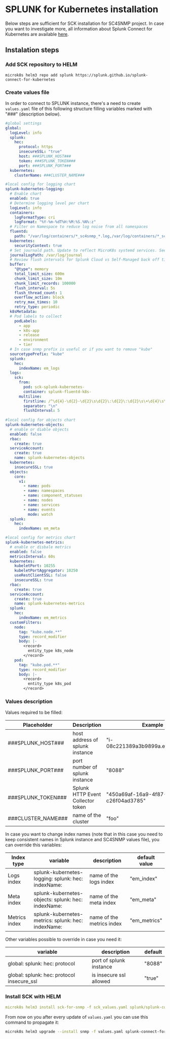 # SPLUNK for Kubernetes installation

Below steps are sufficient for SCK installation for SC4SNMP project. In case you want to investigate more, all information about Splunk Connect for Kubernetes are available [here](https://github.com/splunk/splunk-connect-for-kubernetes).

## Instalation steps
### Add SCK repository to HELM
```
microk8s helm3 repo add splunk https://splunk.github.io/splunk-connect-for-kubernetes
```
### Create values file
In order to connect to SPLUNK instance, there's a need to create `values.yaml` file of this following structure filling variables marked with "###" (description below).
```yaml
#global settings
global:
  logLevel: info 
  splunk:
    hec:
      protocol: https
      insecureSSL: "true"
      host: ###SPLUNK_HOST###
      token: ###SPLUNK_TOKEN###
      port: ###SPLUNK_PORT###
  kubernetes:
    clusterName: ###CLUSTER_NAME###

#local config for logging chart
splunk-kubernetes-logging:
  # Enable chart
  enabled: true
  # Determine logging level per chart
  logLevel: info
  containers:
    logFormatType: cri
    logFormat: "%Y-%m-%dT%H:%M:%S.%N%:z"
  # Filter on Namespace to reduce log noise from all namespaces
  fluentd: 
    path: "/var/log/containers/*_sc4snmp_*.log,/var/log/containers/*_sck_*.log" 
  kubernetes:
    securityContext: true
  # Set journald path. Update to reflect MicroK8s systemd services. See MicroK8s Docs. 
  journalLogPath: /var/log/journal
  # Review flush intervals for Splunk Cloud vs Self-Managed back off timers
  buffer:
    "@type": memory
    total_limit_size: 600m
    chunk_limit_size: 10m
    chunk_limit_records: 100000
    flush_interval: 5s
    flush_thread_count: 1
    overflow_action: block
    retry_max_times: 10
    retry_type: periodic
  k8sMetadata:
  # Pod labels to collect
    podLabels:
      - app
      - k8s-app
      - release
      - environment
      - tier
  # In case snmp prefix is useful or if you want to remove "kube"
  sourcetypePrefix: "kube"
  splunk:
    hec:
      indexName: em_logs
  logs:
    sck:
      from:
        pod: sck-splunk-kubernetes-
        container: splunk-fluentd-k8s-
      multiline:
        firstline: /^\d{4}-\d{2}-\d{2}\s\d{2}\:\d{2}\:\d{2}\s\+\d{4}\s\[\w+\]\:/
        separator: "\n"
        flushInterval: 5
    
#local config for objects chart
splunk-kubernetes-objects:
  # enable or diable objects
  enabled: false
  rbac:
    create: true
  serviceAccount:
    create: true
    name: splunk-kubernetes-objects
  kubernetes:
    insecureSSL: true
  objects:
    core:
      v1:
        - name: pods
        - name: namespaces
        - name: component_statuses
        - name: nodes
        - name: services
        - name: events
          mode: watch
  splunk:
    hec:
      indexName: em_meta

#local config for metrics chart
splunk-kubernetes-metrics:
  # enable or disbale metrics
  enabled: false
  metricsInterval: 60s
  kubernetes:
    kubeletPort: 10255
    kubeletPortAggregator: 10250
    useRestClientSSL: false
    insecureSSL: true
  rbac:
    create: true
  serviceAccount:
    create: true
    name: splunk-kubernetes-metrics
  splunk:
    hec:
      indexName: em_metrics
  customFilters:
    node:
      tag: "kube.node.**"
      type: record_modifier
      body: |-
        <record>
          entity_type k8s_node
        </record>
    pod:
      tag: "kube.pod.**"
      type: record_modifier
      body: |-
        <record>
          entity_type k8s_pod
        </record>

```
### Values description

Values required to be filled:

| Placeholder   | Description  | Example  | 
|---|---|---|
| ###SPLUNK_HOST###  | host address of splunk instance   | "i-08c221389a3b9899a.ec2.splunkit.io"  |
| ###SPLUNK_PORT###  | port number of splunk instance   | "8088"  |
| ###SPLUNK_TOKEN### | Splunk HTTP Event Collector token  | "450a69af-16a9-4f87-9628-c26f04ad3785"  |
| ###CLUSTER_NAME### | name of the cluster | "foo" |


In case you want to change index names (note that in this case you need to keep consistent names in Splunk instance and SC4SNMP values file), you can override this variables:

| Index type | variable | description | default value |
| --- | --- | --- | --- |
| Logs index | splunk-kubernetes-logging: splunk: hec: indexName: | name of the logs index | "em_index" |
| Meta index | splunk-kubernetes-objects: splunk: hec: indexName: | name of the meta index | "em_meta" |
| Metrics index |  splunk-kubernetes-metrics: splunk: hec: indexName: | name of the metrics index | "em_metrics" |

Other variables possible to override in case you need it:

| variable | description | default |
| --- | --- | --- |
| global: splunk: hec: protocol | port of splunk instance | "8088" |
| global: splunk: hec: protocol insecure_ssl| is insecure ssl allowed | "true" |

### Install SCK with HELM
```yaml
microk8s helm3 install sck-for-snmp -f sck_values.yaml splunk/splunk-connect-for-kubernetes
```

From now on you after every update of `values.yaml` you can use this command to propagate it:
``` bash
microk8s helm3 upgrade --install snmp -f values.yaml splunk-connect-for-snmp/snmp-installer --namespace=sc4snmp --create-namespace
```

